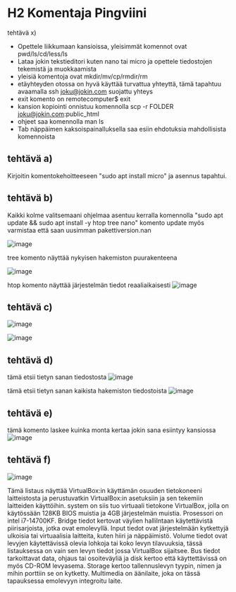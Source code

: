 # H2 Komentaja Pingviini
tehtävä x)
- Opettele liikkumaan kansioissa, yleisimmät komennot ovat pwd/ls/cd/less/ls
- Lataa jokin tekstieditori kuten nano tai micro ja opettele tiedostojen tekemistä ja muokkaamista
- yleisiä komentoja ovat mkdir/mv/cp/rmdir/rm
- etäyhteyden otossa on hyvä käyttää turvattua yhteyttä, tämä tapahtuu avaamalla ssh joku@jokin.com suojattu yhteys
- exit komento on remotecomputer$ exit
- kansion kopiointi onnistuu komennolla scp -r FOLDER joku@jokin.com:public_html
- ohjeet saa komennolla man ls
- Tab näppäimen kaksoispainalluksella saa esiin ehdotuksia mahdollisista komennoista

 ## tehtävä a)
  Kirjoitin komentokehoitteeseen "sudo apt install micro" ja asennus tapahtui.

 ## tehtävä b)
  Kaikki kolme valitsemaani ohjelmaa asentuu kerralla komennolla "sudo apt update && sudo apt install -y htop tree nano" komento update myös varmistaa että saan uusimman pakettiversion.nan

  ![image](https://github.com/user-attachments/assets/1b8bf155-d5ed-4497-8bdd-73539be7ac37)

  tree komento näyttää nykyisen hakemiston puurakenteena
  
![image](https://github.com/user-attachments/assets/5d048f18-c3ff-4b18-8f52-dc03bda72995)

htop komento näyttää järjestelmän tiedot reaaliaikaisesti
![image](https://github.com/user-attachments/assets/206ccac4-0a72-42db-b854-a76927998ce3)

## tehtävä c)

![image](https://github.com/user-attachments/assets/5492c25d-4d64-41c7-85c4-7914f9df762f)

![image](https://github.com/user-attachments/assets/e836cf90-b596-4b3a-bbcf-ffa7a61460b7)

## tehtävä d)
tämä etsii tietyn sanan tiedostosta
![image](https://github.com/user-attachments/assets/4f60ad95-60da-4e7e-92e1-313e83a586f5)

tämä etsii tietyn sanan kaikista hakemiston tiedostoista
![image](https://github.com/user-attachments/assets/37f5a9ac-455d-48d3-9a28-4e73256f4ac7)

## tehtävä e)
tämä komento laskee kuinka monta kertaa jokin sana esiintyy kansiossa
![image](https://github.com/user-attachments/assets/3dd63094-4303-4bf5-8580-d8768961a73b)

## tehtävä f)
![image](https://github.com/user-attachments/assets/e1a0eb4d-1e34-4ec2-9d71-069ec9e232d3)

Tämä listaus näyttää VirtualBox:in käyttämän osuuden tietokoneeni laitteistosta ja perustuvatkin VirtualBox:in asetuksiin ja sen tekemiin laitteiden käyttöihin.
system on siis tuo virtuaali tietokone VirtualBox, jolla on käytössään 128KB BIOS muistia ja 4GB järjestelmän muistia. Prosessori on intel i7-14700KF.
Bridge tiedot kertovat väylien hallilntaan käytettävistä piirisarjoista, jotka ovat emolevyllä. Input tiedot ovat järjestelmään kytkettyjä ulkoisia tai virtuaalisia laitteita, kuten hiiri ja näppäimistö.
Volume tiedot ovat levyjen käytettävissä olevia lohkoja tai koko levyn tilavuuksia, tässä listauksessa on vain sen levyn tiedot jossa VirtualBox sijaitsee.
Bus tiedot tarkoittavat data, ohjaus tai osoiteväyliä ja disk kertoo että käyttettävissä on myös CD-ROM levyasema.
Storage kertoo tallennuslevyn tyypin, nimen ja mihin porttiin se on kytketty. Multimedia on äänilaite, joka on tässä tapauksessa emolevyyn integroitu laite.





